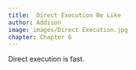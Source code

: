 ```yaml
---
title:  Direct Execution Be Like
author: Addison
image: images/Direct Execution.jpg
chapter: Chapter 6
---
```

Direct execution is fast.
